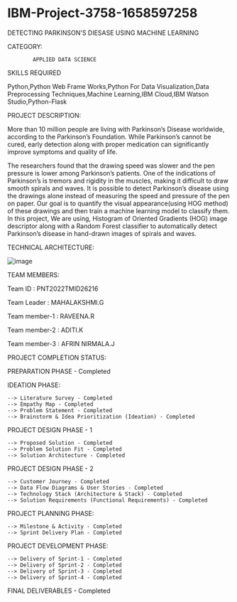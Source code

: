 # IBM-Project-3758-1658597258

DETECTING PARKINSON'S DIESASE USING MACHINE LEARNING

CATEGORY:

			APPLIED DATA SCIENCE

SKILLS REQUIRED 

Python,Python Web Frame Works,Python For Data Visualization,Data Preprocessing Techniques,Machine Learning,IBM Cloud,IBM Watson Studio,Python-Flask

PROJECT DESCRIPTION:

More than 10 million people are living with Parkinson’s Disease worldwide, according to the Parkinson’s Foundation. While Parkinson’s cannot be cured, early detection along with proper medication can significantly improve symptoms and quality of life.
	
The researchers found that the drawing speed was slower and the pen pressure is lower among Parkinson’s patients. One of the indications of Parkinson’s is tremors and rigidity in the muscles, making it difficult to draw smooth spirals and waves. It is possible to detect Parkinson’s disease using the drawings alone instead of measuring the speed and pressure of the pen on paper. Our goal is to quantify the visual appearance(using HOG method) of these drawings and then train a machine learning model to classify them. In this project, We are using, Histogram of Oriented Gradients (HOG) image descriptor along with a Random Forest classifier to automatically detect Parkinson’s disease in hand-drawn images of spirals and waves.

TECHNICAL ARCHITECTURE:

![image](https://user-images.githubusercontent.com/89683155/202718277-68a5bfe1-cf77-452b-b9c1-c4c6c4f162ca.png)


TEAM MEMBERS:

Team ID : PNT2022TMID26216

Team Leader : MAHALAKSHMI.G

Team member-1 : RAVEENA.R

Team member-2 : ADITI.K

Team member-3 : AFRIN NIRMALA.J

PROJECT COMPLETION STATUS:

PREPARATION PHASE - Completed

IDEATION PHASE:

    --> Literature Survey - Completed
    --> Empathy Map - Completed
    --> Problem Statement - Completed
    --> Brainstorm & Idea Prioritization (Ideation) - Completed

PROJECT DESIGN PHASE - 1
 
    --> Proposed Solution - Completed
    --> Problem Solution Fit - Completed
    --> Solution Architecture - Completed

PROJECT DESIGN PHASE - 2

    --> Customer Journey - Completed
    --> Data Flow Diagrams & User Stories - Completed
    --> Technology Stack (Architecture & Stack) - Completed
    --> Solution Requirements (Functional Requirements) - Completed

PROJECT PLANNING PHASE:

    --> Milestone & Activity - Completed
    --> Sprint Delivery Plan - Completed

PROJECT DEVELOPMENT PHASE:

    --> Delivery of Sprint-1 - Completed
    --> Delivery of Sprint-2 - Completed
    --> Delivery of Sprint-3 - Completed
    --> Delivery of Sprint-4 - Completed

FINAL DELIVERABLES - Completed

